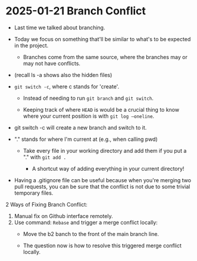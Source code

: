 # 2025-01-21 Branch Conflict

-   Last time we talked about branching.

-   Today we focus on something that'll be similar to what's to be expected in the project.

    -   Branches come from the same source, where the branches may or may not have conflicts.

-   (recall ls -a shows also the hidden files)

-   `git switch -c`, where c stands for 'create'.

    -   Instead of needing to run `git branch` and `git switch`.

    -   Keeping track of where `HEAD` is would be a crucial thing to know where your current position is with `git log —oneline`.

-   git switch -c <NAME> will create a new branch and switch to it.

-   "." stands for where I'm current at (e.g., when calling pwd)

    -   Take every file in your working directory and add them if you put a "." with `git add .`

        -   A shortcut way of adding everything in your current directory!

-   Having a .gitignore file can be useful because when you're merging two pull requests, you can be sure that the conflict is not due to some trivial temporary files.

2 Ways of Fixing Branch Conflict:

1.  Manual fix on Github interface remotely.
2.  Use command: `Rebase` and trigger a merge conflict locally:
    -   Move the b2 banch to the front of the main branch line.

    -   The question now is how to resolve this triggered merge conflict locally.
